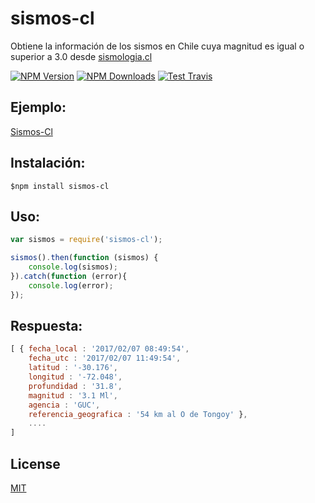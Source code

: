 # sismos-cl

Obtiene la información de los sismos en Chile cuya magnitud es igual o superior a 3.0 desde [sismologia.cl](http://www.sismologia.cl/links/ultimos_sismos.html)

  [![NPM Version][npm-image]][npm-url]
  [![NPM Downloads][downloads-image]][downloads-url]
  [![Test Travis][travis-image]][travis-url]

## Ejemplo:

[Sismos-Cl](http://sismos-cl.herokuapp.com/)

## Instalación:
```
$npm install sismos-cl
```

## Uso:

```javascript
var sismos = require('sismos-cl');

sismos().then(function (sismos) {
	console.log(sismos);
}).catch(function (error){
	console.log(error);
});
```

## Respuesta:

```javascript
[ { fecha_local : '2017/02/07 08:49:54',
    fecha_utc : '2017/02/07 11:49:54',
    latitud : '-30.176',
    longitud : '-72.048',
    profundidad : '31.8',
    magnitud : '3.1 Ml',
    agencia : 'GUC',
    referencia_geografica : '54 km al O de Tongoy' },
    ....
]
```

## License

  [MIT](LICENSE)

[npm-image]: https://img.shields.io/npm/v/sismos-cl.svg
[npm-url]: https://www.npmjs.com/package/sismos-cl
[downloads-image]: https://img.shields.io/npm/dt/sismos-cl.svg
[downloads-url]: https://www.npmjs.com/package/sismos-cl
[travis-image]: https://api.travis-ci.org/iformas/sismos-cl.svg?branch=master
[travis-url]: https://travis-ci.org/iformas/sismos-cl